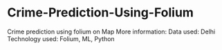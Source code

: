 # Crime-Prediction-Using-Folium
Crime prediction using folium on Map
More information:
Data used: Delhi 
Technology used: Folium, ML, Python
